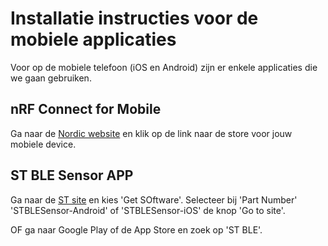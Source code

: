 # Installatie instructies voor de mobiele applicaties

Voor op de mobiele telefoon (iOS en Android) zijn er enkele applicaties die we gaan gebruiken.

## nRF Connect for Mobile

Ga naar de [Nordic website](https://www.nordicsemi.com/Products/Development-tools/nRF-connect-for-mobile) en klik op de link naar de store voor jouw mobiele device.

## ST BLE Sensor APP

Ga naar de [ST site](https://www.st.com/en/embedded-software/stblesensor.html) en kies 'Get SOftware'. Selecteer bij 'Part Number' 'STBLESensor-Android' of 'STBLESensor-iOS' de knop 'Go to site'.

OF ga naar Google Play of de App Store en zoek op 'ST BLE'.
